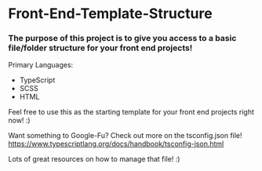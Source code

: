 # Front-End-Template-Structure

### The purpose of this project is to give you access to a basic file/folder structure for your front end projects!

Primary Languages:
* TypeScript
* SCSS
* HTML

Feel free to use this as the starting template for your front end projects right now! :) 

Want something to Google-Fu? Check out more on the tsconfig.json file! 
https://www.typescriptlang.org/docs/handbook/tsconfig-json.html

Lots of great resources on how to manage that file! :)
